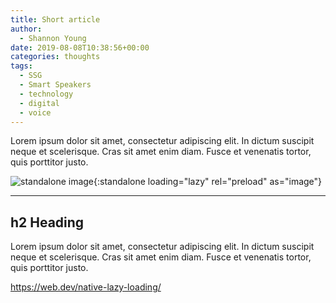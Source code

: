 ```yaml
---
title: Short article
author:
  - Shannon Young
date: 2019-08-08T10:38:56+00:00
categories: thoughts
tags:
  - SSG
  - Smart Speakers
  - technology
  - digital
  - voice
---
```

Lorem ipsum dolor sit amet, consectetur adipiscing elit. In dictum suscipit neque et scelerisque. Cras sit amet enim diam. <!--more--> Fusce et venenatis tortor, quis porttitor justo.

![standalone image](https://www.mark-making.com/wp-content/uploads/ios7-beta.jpg){:standalone loading="lazy" rel="preload" as="image"}

---

## h2 Heading

Lorem ipsum dolor sit amet, consectetur adipiscing elit. In dictum suscipit neque et scelerisque. Cras sit amet enim diam. Fusce et venenatis tortor, quis porttitor justo.

https://web.dev/native-lazy-loading/